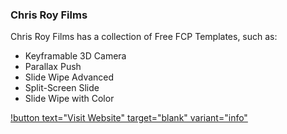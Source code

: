 ### Chris Roy Films

Chris Roy Films has a collection of Free FCP Templates, such as:

- Keyframable 3D Camera
- Parallax Push
- Slide Wipe Advanced
- Split-Screen Slide
- Slide Wipe with Color

[!button text="Visit Website" target="blank" variant="info"](https://chrisroyfilms.com/fcptemplates/)